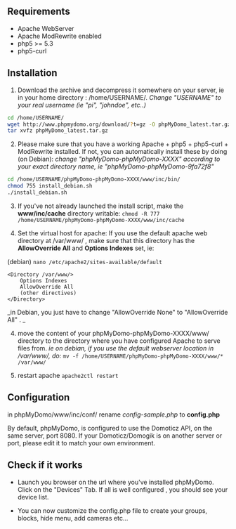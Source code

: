 
## Requirements ############################################

- Apache WebServer
- Apache ModRewrite enabled
- php5 >= 5.3
- php5-curl



## Installation ##############################################
1) Download the archive and decompress it somewhere on your server, ie in your home directory : /home/USERNAME/.
_Change "USERNAME" to your real username (ie "pi", "johndoe", etc..)_
```sh
cd /home/USERNAME/
wget http://www.phpmydomo.org/download/?t=gz -O phpMyDomo_latest.tar.gz
tar xvfz phpMyDomo_latest.tar.gz
```

2) Please make sure that you have a working Apache + php5 + php5-curl + ModRewrite installed. If not, you can automatically install these by doing (on Debian):
_change "phpMyDomo-phpMyDomo-XXXX" according to your exact directory name, ie "phpMyDomo-phpMyDomo-9fa72f8"_
```sh
cd /home/USERNAME/phpMyDomo-phpMyDomo-XXXX/www/inc/bin/
chmod 755 install_debian.sh
./install_debian.sh
```

3) If you've not already launched the install script, make the __www/inc/cache__ directory writable:
`chmod -R 777 /home/USERNAME/phpMyDomo-phpMyDomo-XXXX/www/inc/cache`

4) Set the virtual host for apache: 
If you use the default apache web directory at /var/www/ , make sure that this directory has the __AllowOverride All__ and __Options Indexes__ set, ie:

(debian) `nano /etc/apache2/sites-available/default`
```
<Directory /var/www/>	
	Options Indexes
	AllowOverride All
	(other directives)
</Directory>
```
_in Debian, you just have to change "AllowOverride None" to "AllowOverride All" . _

4) move the content of your phpMyDomo-phpMyDomo-XXXX/www/ directory to the directory where you have configured Apache to serve files from.
_ie on debian, if you use the default webserver location in /var/www/, do:_
`mv -f /home/USERNAME/phpMyDomo-phpMyDomo-XXXX/www/* /var/www/`

5) restart apache
`apache2ctl restart`


## Configuration ##########################################

in phpMyDomo/www/inc/conf/
rename _config-sample.php_ to __config.php__

By default, phpMyDomo, is configured to use the Domoticz API, on the same server, port 8080. If your Domoticz/Domogik is on another server or port, please edit it to match your own environment.


## Check if it works #########################################

- Launch you browser on the url where you've installed phpMyDomo.
 Click on the "Devices" Tab. If all is well configured , you should see your device list.

- You can now customize the config.php file to create your groups, blocks, hide menu, add cameras etc...


